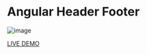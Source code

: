 # Angular Header Footer

![image](https://user-images.githubusercontent.com/98203936/232417280-8ec1324b-60f5-4583-8a3b-f08158318475.png)


[LIVE DEMO](https://cerulean-meerkat-b83378.netlify.app/)
